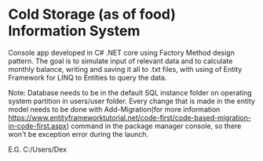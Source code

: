 # Cold Storage (as of food) Information System

Console app developed in C# .NET core using Factory Method design pattern. 
The goal is to simulate input of relevant data and to calculate monthly balance, 
writing and saving it all to .txt files, with using of Entity Framework for LINQ to Entities to query the data.

Note: Database needs to be in the default SQL instance folder on operating system partition in users/user folder. 
Every change that is made in the entity model needs to be done with 
Add-Migration(for more information https://www.entityframeworktutorial.net/code-first/code-based-migration-in-code-first.aspx) command 
in the package manager console, so there won't be exception error during the launch. 

E.G. C:/Users/Dex
